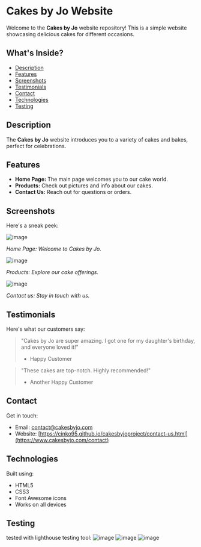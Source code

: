 
# Cakes by Jo Website

Welcome to the **Cakes by Jo** website repository! This is a simple website showcasing delicious cakes for different occasions.

## What's Inside?

- [Description](#description)
- [Features](#features)
- [Screenshots](#screenshots)
- [Testimonials](#testimonials)
- [Contact](#contact)
- [Technologies](#technologies)
- [Testing](#testing)

## Description

The **Cakes by Jo** website introduces you to a variety of cakes and bakes, perfect for celebrations.

## Features

- **Home Page:** The main page welcomes you to our cake world.
- **Products:** Check out pictures and info about our cakes.
- **Contact Us:** Reach out for questions or orders.

## Screenshots

Here's a sneak peek:

![image](https://github.com/cinko95/cakesbyjoproject/assets/137789244/0d93d40e-d1b1-4977-9b4b-cf81cebc2038)

*Home Page: Welcome to Cakes by Jo.*

![image](https://github.com/cinko95/cakesbyjoproject/assets/137789244/70943fa4-4397-48fb-bfb2-ff1b46261004)

*Products: Explore our cake offerings.*

![image](https://github.com/cinko95/cakesbyjoproject/assets/137789244/8c5f0b9c-5373-4b1a-8dc1-9cf945407201)

*Contact us: Stay in touch with us.*

## Testimonials

Here's what our customers say:

> "Cakes by Jo are super amazing. I got one for my daughter's birthday, and everyone loved it!"
> - Happy Customer

> "These cakes are top-notch. Highly recommended!"
> - Another Happy Customer

## Contact

Get in touch:

- Email: contact@cakesbyjo.com
- Website: [https://cinko95.github.io/cakesbyjoproject/contact-us.html](https://www.cakesbyjo.com/contact)

## Technologies

Built using:

- HTML5
- CSS3
- Font Awesome icons
- Works on all devices

## Testing

tested with lighthouse testing tool:
![image](https://github.com/cinko95/cakesbyjoproject/assets/137789244/5c2fbb29-6119-4abf-ba21-f19408e04fee)
![image](https://github.com/cinko95/cakesbyjoproject/assets/137789244/c8bb8af0-7222-46fa-b933-c30e16ff33df)
![image](https://github.com/cinko95/cakesbyjoproject/assets/137789244/8fa1c80a-ea9b-4f5a-bab9-d572065a4843)




